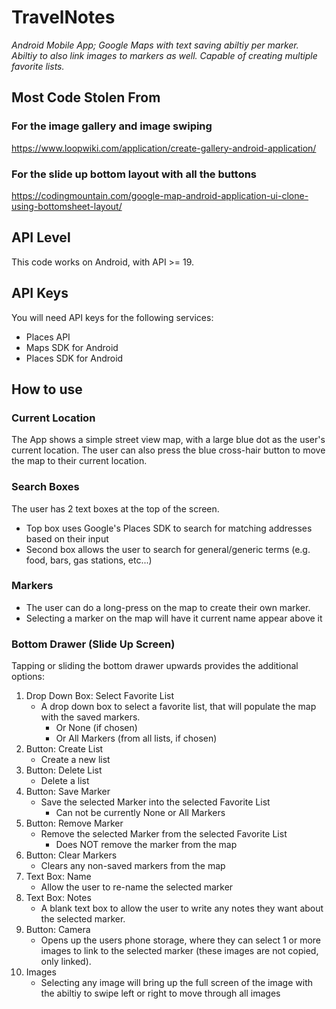 # TravelNotes
*Android Mobile App; Google Maps with text saving abiltiy per marker. Abiltiy to also link images to markers as well. Capable of creating multiple favorite lists.*
## Most Code Stolen From
### For the image gallery and image swiping
https://www.loopwiki.com/application/create-gallery-android-application/
### For the slide up bottom layout with all the buttons
https://codingmountain.com/google-map-android-application-ui-clone-using-bottomsheet-layout/
## API Level
This code works on Android, with API >= 19. 
## API Keys
You will need API keys for the following services: 
- Places API
- Maps SDK for Android
- Places SDK for Android
## How to use
### Current Location
The App shows a simple street view map, with a large blue dot as the user's current location. The user can also press the blue cross-hair button to move the map to their current location.
### Search Boxes
The user has 2 text boxes at the top of the screen. 
- Top box uses Google's Places SDK to search for matching addresses based on their input
- Second box allows the user to search for general/generic terms (e.g. food, bars, gas stations, etc...)
### Markers
- The user can do a long-press on the map to create their own marker.
- Selecting a marker on the map will have it current name appear above it
### Bottom Drawer (Slide Up Screen)
Tapping or sliding the bottom drawer upwards provides the additional options:
1. Drop Down Box: Select Favorite List
   - A drop down box to select a favorite list, that will populate the map with the saved markers.
     - Or None (if chosen)
     - Or All Markers (from all lists, if chosen)
2. Button: Create List
   - Create a new list
3. Button: Delete List
   - Delete a list
4. Button: Save Marker
   - Save the selected Marker into the selected Favorite List
     - Can not be currently None or All Markers
5. Button: Remove Marker
   - Remove the selected Marker from the selected Favorite List
     - Does NOT remove the marker from the map
6. Button: Clear Markers
   - Clears any non-saved markers from the map
7. Text Box: Name
   - Allow the user to re-name the selected marker
8. Text Box: Notes 
   - A blank text box to allow the user to write any notes they want about the selected marker.
9. Button: Camera
   - Opens up the users phone storage, where they can select 1 or more images to link to the selected marker (these images are not copied, only linked).
10. Images
    - Selecting any image will bring up the full screen of the image with the abiltiy to swipe left or right to move through all images
